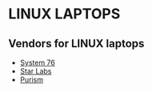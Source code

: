 # LINUX LAPTOPS

## Vendors for LINUX laptops

- [System 76](https://system76.com)
- [Star Labs](https://us.starlabs.systems)
- [Purism](https://puri.sm/products/librem-14/) 
